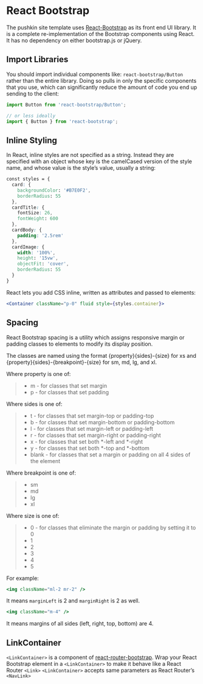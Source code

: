 # React Bootstrap

The pushkin site template uses [React-Bootstrap](https://react-bootstrap.github.io/) as its front end UI library. It is a complete re-implementation of the Bootstrap components using React. It has no dependency on either bootstrap.js or jQuery.

## Import Libraries

You should import individual components like: `react-bootstrap/Button` rather than the entire library. Doing so pulls in only the specific components that you use, which can significantly reduce the amount of code you end up sending to the client:

```javascript
import Button from 'react-bootstrap/Button';

// or less ideally
import { Button } from 'react-bootstrap';
```

## Inline Styling

In React, inline styles are not specified as a string. Instead they are specified with an object whose key is the camelCased version of the style name, and whose value is the style’s value, usually a string:

```css
const styles = {
  card: {
    backgroundColor: '#B7E0F2',
    borderRadius: 55
  },
  cardTitle: {
    fontSize: 26,
    fontWeight: 600
  },
  cardBody: {
    padding: '2.5rem'
  },
  cardImage: {
    width: '100%',
    height: '15vw',
    objectFit: 'cover',
    borderRadius: 55
  }
}
```

React lets you add CSS inline, written as attributes and passed to elements:

```jsx
<Container className="p-0" fluid style={styles.container}>
```

## Spacing

React Bootstrap spacing is a utility which assigns responsive margin or padding classes to elements to modify its display position.

The classes are named using the format {property}{sides}-{size} for xs and {property}{sides}-{breakpoint}-{size} for sm, md, lg, and xl.

Where property is one of:

> * m - for classes that set margin
> * p - for classes that set padding

Where sides is one of:

> * t - for classes that set margin-top or padding-top
> * b - for classes that set margin-bottom or padding-bottom
> * l - for classes that set margin-left or padding-left
> * r - for classes that set margin-right or padding-right
> * x - for classes that set both \*-left and \*-right
> * y - for classes that set both \*-top and \*-bottom
> * blank - for classes that set a margin or padding on all 4 sides of the element

Where breakpoint is one of:

> * sm
> * md
> * lg
> * xl

Where size is one of:

> * 0 - for classes that eliminate the margin or padding by setting it to 0
> * 1
> * 2
> * 3
> * 4
> * 5

For example:

```jsx
<img className="ml-2 mr-2" />
```

It means `marginLeft` is 2 and `marginRight` is 2 as well.

```jsx
<img className="m-4" />
```

It means margins of all sides \(left, right, top, bottom\) are 4.

## LinkContainer

`<LinkContainer>` is a component of [react-router-bootstrap](https://github.com/react-bootstrap/react-router-bootstrap). Wrap your React Bootstrap element in a `<LinkContainer>` to make it behave like a React Router `<Link>` `<LinkContainer>` accepts same parameters as React Router’s `<NavLink>`

